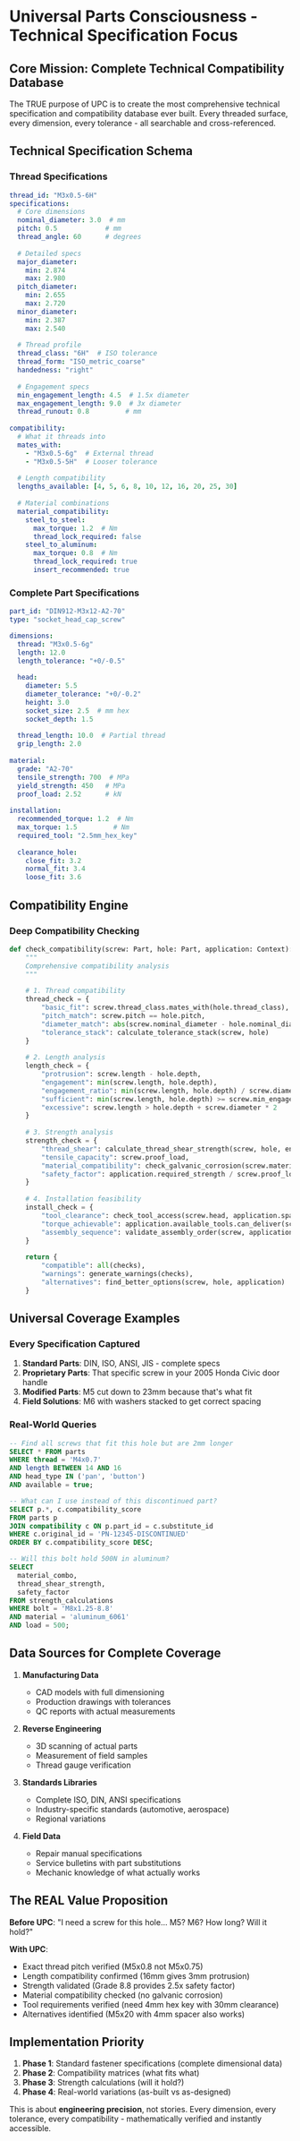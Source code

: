 # Universal Parts Consciousness - Technical Specification Focus

## Core Mission: Complete Technical Compatibility Database

The TRUE purpose of UPC is to create the most comprehensive technical specification and compatibility database ever built. Every threaded surface, every dimension, every tolerance - all searchable and cross-referenced.

## Technical Specification Schema

### Thread Specifications
```yaml
thread_id: "M3x0.5-6H"
specifications:
  # Core dimensions
  nominal_diameter: 3.0  # mm
  pitch: 0.5            # mm
  thread_angle: 60      # degrees
  
  # Detailed specs
  major_diameter:
    min: 2.874
    max: 2.980
  pitch_diameter:
    min: 2.655
    max: 2.720
  minor_diameter:
    min: 2.387
    max: 2.540
    
  # Thread profile
  thread_class: "6H"  # ISO tolerance
  thread_form: "ISO_metric_coarse"
  handedness: "right"
  
  # Engagement specs
  min_engagement_length: 4.5  # 1.5x diameter
  max_engagement_length: 9.0  # 3x diameter
  thread_runout: 0.8         # mm
  
compatibility:
  # What it threads into
  mates_with:
    - "M3x0.5-6g"  # External thread
    - "M3x0.5-5H"  # Looser tolerance
    
  # Length compatibility
  lengths_available: [4, 5, 6, 8, 10, 12, 16, 20, 25, 30]
  
  # Material combinations
  material_compatibility:
    steel_to_steel:
      max_torque: 1.2  # Nm
      thread_lock_required: false
    steel_to_aluminum:
      max_torque: 0.8  # Nm  
      thread_lock_required: true
      insert_recommended: true
```

### Complete Part Specifications
```yaml
part_id: "DIN912-M3x12-A2-70"
type: "socket_head_cap_screw"

dimensions:
  thread: "M3x0.5-6g"
  length: 12.0
  length_tolerance: "+0/-0.5"
  
  head:
    diameter: 5.5
    diameter_tolerance: "+0/-0.2"
    height: 3.0
    socket_size: 2.5  # mm hex
    socket_depth: 1.5
    
  thread_length: 10.0  # Partial thread
  grip_length: 2.0
  
material:
  grade: "A2-70"
  tensile_strength: 700  # MPa
  yield_strength: 450   # MPa
  proof_load: 2.52      # kN
  
installation:
  recommended_torque: 1.2  # Nm
  max_torque: 1.5         # Nm
  required_tool: "2.5mm_hex_key"
  
  clearance_hole:
    close_fit: 3.2
    normal_fit: 3.4
    loose_fit: 3.6
```

## Compatibility Engine

### Deep Compatibility Checking
```python
def check_compatibility(screw: Part, hole: Part, application: Context):
    """
    Comprehensive compatibility analysis
    """
    
    # 1. Thread compatibility
    thread_check = {
        "basic_fit": screw.thread_class.mates_with(hole.thread_class),
        "pitch_match": screw.pitch == hole.pitch,
        "diameter_match": abs(screw.nominal_diameter - hole.nominal_diameter) < 0.001,
        "tolerance_stack": calculate_tolerance_stack(screw, hole)
    }
    
    # 2. Length analysis
    length_check = {
        "protrusion": screw.length - hole.depth,
        "engagement": min(screw.length, hole.depth),
        "engagement_ratio": min(screw.length, hole.depth) / screw.diameter,
        "sufficient": min(screw.length, hole.depth) >= screw.min_engagement,
        "excessive": screw.length > hole.depth + screw.diameter * 2
    }
    
    # 3. Strength analysis
    strength_check = {
        "thread_shear": calculate_thread_shear_strength(screw, hole, engagement),
        "tensile_capacity": screw.proof_load,
        "material_compatibility": check_galvanic_corrosion(screw.material, hole.material),
        "safety_factor": application.required_strength / screw.proof_load
    }
    
    # 4. Installation feasibility
    install_check = {
        "tool_clearance": check_tool_access(screw.head, application.space),
        "torque_achievable": application.available_tools.can_deliver(screw.recommended_torque),
        "assembly_sequence": validate_assembly_order(screw, application.assembly)
    }
    
    return {
        "compatible": all(checks),
        "warnings": generate_warnings(checks),
        "alternatives": find_better_options(screw, hole, application)
    }
```

## Universal Coverage Examples

### Every Specification Captured
1. **Standard Parts**: DIN, ISO, ANSI, JIS - complete specs
2. **Proprietary Parts**: That specific screw in your 2005 Honda Civic door handle
3. **Modified Parts**: M5 cut down to 23mm because that's what fit
4. **Field Solutions**: M6 with washers stacked to get correct spacing

### Real-World Queries
```sql
-- Find all screws that fit this hole but are 2mm longer
SELECT * FROM parts 
WHERE thread = 'M4x0.7' 
AND length BETWEEN 14 AND 16
AND head_type IN ('pan', 'button')
AND available = true;

-- What can I use instead of this discontinued part?
SELECT p.*, c.compatibility_score 
FROM parts p
JOIN compatibility c ON p.part_id = c.substitute_id
WHERE c.original_id = 'PN-12345-DISCONTINUED'
ORDER BY c.compatibility_score DESC;

-- Will this bolt hold 500N in aluminum?
SELECT 
  material_combo,
  thread_shear_strength,
  safety_factor
FROM strength_calculations
WHERE bolt = 'M8x1.25-8.8'
AND material = 'aluminum_6061'
AND load = 500;
```

## Data Sources for Complete Coverage

1. **Manufacturing Data**
   - CAD models with full dimensioning
   - Production drawings with tolerances
   - QC reports with actual measurements

2. **Reverse Engineering**
   - 3D scanning of actual parts
   - Measurement of field samples
   - Thread gauge verification

3. **Standards Libraries**
   - Complete ISO, DIN, ANSI specifications
   - Industry-specific standards (automotive, aerospace)
   - Regional variations

4. **Field Data**
   - Repair manual specifications
   - Service bulletins with part substitutions
   - Mechanic knowledge of what actually works

## The REAL Value Proposition

**Before UPC**: "I need a screw for this hole... M5? M6? How long? Will it hold?"

**With UPC**: 
- Exact thread pitch verified (M5x0.8 not M5x0.75)
- Length compatibility confirmed (16mm gives 3mm protrusion)
- Strength validated (Grade 8.8 provides 2.5x safety factor)
- Material compatibility checked (no galvanic corrosion)
- Tool requirements verified (need 4mm hex key with 30mm clearance)
- Alternatives identified (M5x20 with 4mm spacer also works)

## Implementation Priority

1. **Phase 1**: Standard fastener specifications (complete dimensional data)
2. **Phase 2**: Compatibility matrices (what fits what)
3. **Phase 3**: Strength calculations (will it hold?)
4. **Phase 4**: Real-world variations (as-built vs as-designed)

This is about **engineering precision**, not stories. Every dimension, every tolerance, every compatibility - mathematically verified and instantly accessible.